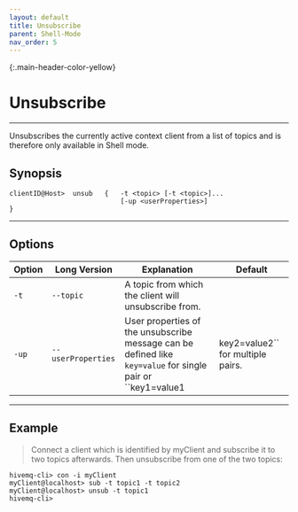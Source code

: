 ```yaml
---
layout: default
title: Unsubscribe
parent: Shell-Mode
nav_order: 5
---
```


{:.main-header-color-yellow}
# Unsubscribe
***

Unsubscribes the currently active context client from a list of topics
and is therefore only available in Shell mode.

## Synopsis

```
clientID@Host>  unsub   {   -t <topic> [-t <topic>]...
                            [-up <userProperties>]
}
```

***

## Options


|Option |Long Version | Explanation | Default |
| ------- | -------------- | ------------------------- | -------- |
| ``-t``   | ``--topic``| A topic from which the client will unsubscribe from. |
| ``-up``| ``--userProperties`` | User properties of the unsubscribe message can be defined like  ``key=value`` for single pair or ``key1=value1|key2=value2`` for multiple pairs. |

***

## Example

> Connect a client which is identified by myClient and subscribe it to two topics afterwards.
Then unsubscribe from one of the two topics:

```
hivemq-cli> con -i myClient
myClient@localhost> sub -t topic1 -t topic2
myClient@localhost> unsub -t topic1
hivemq-cli>
```